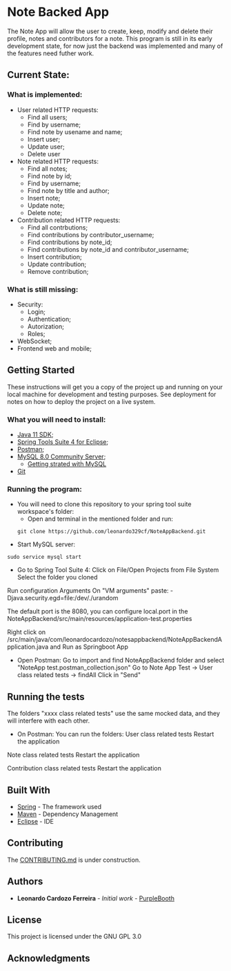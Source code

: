 # Note Backed App

The Note App will allow the user to create, keep, modify and  delete their profile, notes and contributors for a note. This program is still in its early development state, for now just the backend was implemented and many of the features need futher work.

## Current State:
### What is implemented:
* User related HTTP requests:
	* Find all users;
	* Find by username;
	* Find note by usename and name;
	* Insert user;
	* Update user;
	* Delete user
* Note related HTTP requests:
	* Find all notes;
	* Find note by id;
	* Find by username;
	* Find note by title and author;
	* Insert note;
	* Update note;
	* Delete note;
* Contribution related HTTP requests:
	* Find all contrbutions;
	* Find contributions by contributor_username;
	* Find contributions by note_id;
	* Find contributions by note_id and contributor_username;
	* Insert contribution;
	* Update contribution;
	* Remove contribution;

### What is still missing:
* Security:
	* Login;
	* Authentication;
	* Autorization;
	* Roles;
* WebSocket;
* Frontend web and mobile;


## Getting Started
These instructions will get you a copy of the project up and running on your local machine for development and testing purposes. See deployment for notes on how to deploy the project on a live system.

### What you will need to install:
* [Java 11 SDK](https://www.oracle.com/technetwork/java/javase/downloads/jdk11-downloads-5066655.html);
* [Spring Tools Suite 4 for Eclipse](https://spring.io/tools);
* [Postman](https://www.getpostman.com);
* [MySQL 8.0 Community Server](https://dev.mysql.com/downloads/);
	* [Getting strated with MySQL](https://www.mysqltutorial.org/getting-started-with-mysql/)
* [Git](https://git-scm.com/book/en/v2/Getting-Started-Installing-Git)

### Running the program:
* You will need to clone this repository to your spring tool suite workspace's folder:
	* Open and terminal in the mentioned folder and run:
	```
	git clone https://github.com/leonardo329cf/NoteAppBackend.git
	```
* Start MySQL server:
```
sudo service mysql start
```

* Go to Spring Tool Suite 4:
Click on File/Open Projects from File System
Select the folder you cloned

Run configuration
Arguments
On "VM arguments" paste: -Djava.security.egd=file:/dev/./urandom

The default port is the 8080, you can configure local.port in the NoteAppBackend/src/main/resources/application-test.properties

Right click on /src/main/java/com/leonardocardozo/notesappbackend/NoteAppBackendApplication.java
and Run as Springboot App

* Open Postman:
Go to import and find NoteAppBackend folder and select "NoteApp test.postman_collection.json"
Go to Note App Test -> User class related tests -> findAll
Click in "Send"


## Running the tests

The folders "xxxx class related tests" use the same mocked data, and they will interfere with each other.
* On Postman:
You can run the folders:
User class related tests
Restart the application

Note class related tests
Restart the application

Contribution class related tests
Restart the application


## Built With

* [Spring](https://spring.io/) - The framework used
* [Maven](https://maven.apache.org/) - Dependency Management
* [Eclipse](https://www.eclipse.org/) - IDE

## Contributing

The [CONTRIBUTING.md](https://github.com/leonardo329cf/NoteAppBackend/blob/master/CONTRIBUTING.md) is under construction.


## Authors

* **Leonardo Cardozo Ferreira** - *Initial work* - [PurpleBooth](https://github.com/PurpleBooth)


## License

This project is licensed under the GNU GPL 3.0

## Acknowledgments
